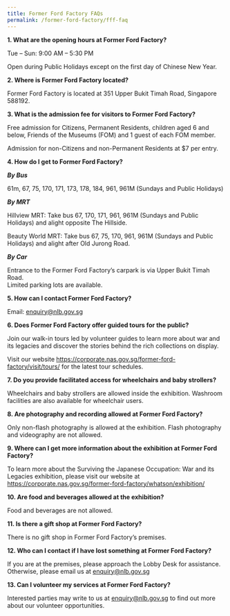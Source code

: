```yaml
---
title: Former Ford Factory FAQs
permalink: /former-ford-factory/fff-faq
---
```

**1.	What are the opening hours at Former Ford Factory?**

Tue – Sun: 9:00 AM – 5:30 PM

Open during Public Holidays except on the first day of Chinese New Year. 

**2.	Where is Former Ford Factory located?**

Former Ford Factory is located at 351 Upper Bukit Timah Road, Singapore 588192.

**3.	What is the admission fee for visitors to Former Ford Factory?**

Free admission for Citizens, Permanent Residents, children aged 6 and below, Friends of the Museums (FOM) and 1 guest of each FOM member.
 
Admission for non-Citizens and non-Permanent Residents at $7 per entry.

**4.	How do I get to Former Ford Factory?**

***By Bus***

61m, 67, 75, 170, 171, 173, 178, 184, 961, 961M (Sundays and Public Holidays)
 
***By MRT***

Hillview MRT: Take bus 67, 170, 171, 961, 961M (Sundays and Public Holidays) and alight opposite The Hillside.

Beauty World MRT: Take bus 67, 75, 170, 961, 961M (Sundays and Public Holidays) and alight after Old Jurong Road.

***By Car***

Entrance to the Former Ford Factory’s carpark is via Upper Bukit Timah Road.                    
Limited parking lots are available. 


**5.	How can I contact Former Ford Factory?**

Email: enquiry@nlb.gov.sg



**6.	Does Former Ford Factory offer guided tours for the public?**

Join our walk-in tours led by volunteer guides to learn more about war and its legacies and discover the stories behind the rich collections on display.

Visit our website https://corporate.nas.gov.sg/former-ford-factory/visit/tours/ for the latest tour schedules. 


**7.	Do you provide facilitated access for wheelchairs and baby strollers?**

Wheelchairs and baby strollers are allowed inside the exhibition. Washroom facilities are also available for wheelchair users.

**8.	Are photography and recording allowed at Former Ford Factory?**

Only non-flash photography is allowed at the exhibition. Flash photography and videography are not allowed.

**9.	Where can I get more information about the exhibition at Former Ford Factory?**

To learn more about the Surviving the Japanese Occupation: War and its Legacies exhibition, please visit our website at https://corporate.nas.gov.sg/former-ford-factory/whatson/exhibition/ 

**10.	 Are food and beverages allowed at the exhibition?**

Food and beverages are not allowed.

**11.	 Is there a gift shop at Former Ford Factory?**

There is no gift shop in Former Ford Factory’s premises. 

**12.	 Who can I contact if I have lost something at Former Ford Factory?**

If you are at the premises, please approach the Lobby Desk for assistance. Otherwise, please email us at enquiry@nlb.gov.sg

**13.	 Can I volunteer my services at Former Ford Factory?**

Interested parties may write to us at enquiry@nlb.gov.sg to find out more about our volunteer opportunities.